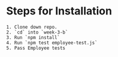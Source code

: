 # Steps for Installation

```
1. Clone down repo.
2. `cd` into `week-3-b`
3. Run `npm install`
4. Run `npm test employee-test.js`
5. Pass Employee tests
```
